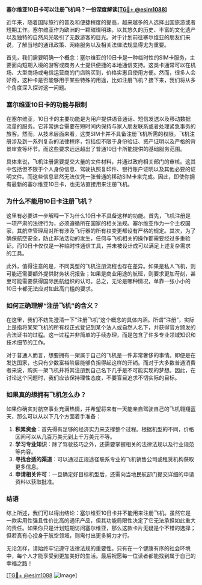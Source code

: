 **塞尔维亚10日卡可以注册飞机吗？一份深度解读[[TG💪+ @esim1088](https://t.me/s/esim1088)]**

近年来，随着国际旅行的普及和便捷程度的提高，越来越多的人选择出国旅游或者短期工作。塞尔维亚作为欧洲的一颗璀璨明珠，以其悠久的历史、丰富的文化遗产以及独特的自然风光吸引了无数游客的目光。对于计划前往塞尔维亚的朋友们来说，了解当地的通讯政策、网络服务以及相关法律法规显得尤为重要。

首先，我们需要明确一个概念：塞尔维亚的10日卡是一种临时性的SIM卡服务，主要面向短期入境的游客或商务人士提供便捷的本地通信支持。这类卡通常可以在机场、大型商场或电信运营商的门店购买到，价格实惠且使用方便。然而，很多人会好奇，这种卡是否能够用于某些特殊的用途，比如注册飞机？接下来，我们将从多个角度深入探讨这一问题。

### 塞尔维亚10日卡的功能与限制

在塞尔维亚，10日卡的主要功能是为用户提供语音通话、短信发送以及移动数据流量的服务。它非常适合需要在短时间内保持与家人朋友联系或者处理紧急事务的旅客。然而，从技术层面来看，这类SIM卡并不具备注册飞机所需的权限。飞机注册涉及到一系列复杂的法律程序，包括但不限于身份验证、资产证明以及严格的背景审查等环节。而这些要求远远超出了普通10日卡所能提供的基础服务范围。

具体来说，飞机注册需要提交大量的文件材料，并通过政府相关部门的审核。这其中包括但不限于个人身份信息、驾驶执照复印件、银行账户证明以及其他必要的证明文件。而这些信息显然无法仅凭一张普通的移动SIM卡来完成。因此，即使你拥有最新的塞尔维亚10日卡，也无法直接用来注册飞机。

### 为什么不能用10日卡注册飞机？

这里有必要进一步解释一下为什么10日卡不具备这样的功能。首先，飞机注册是一项严肃的法律行为，必须遵循所在国家的相关法规。塞尔维亚作为一个主权国家，其航空管理局对所有涉及飞行器的所有权变更都设有严格的规定。其次，为了确保航空安全，防止非法活动的发生，任何与飞机相关的操作都需要经过多重验证。而10日卡仅仅是一种临时性通信工具，并未被设计成可以满足上述复杂需求的工具。

此外，值得注意的是，不同类型的飞机注册流程也存在差异。如果是私人飞机，则可能还需要额外提供财务状况报告；如果是商业用途的航班，则要求更加苛刻，甚至可能需要获得国际民航组织的认可。总之，无论是哪种情况，单靠一张小小的10日卡都无法应对如此高门槛的要求。

### 如何正确理解“注册飞机”的含义？

在这里，我们不妨先澄清一下“注册飞机”这个概念的具体内涵。所谓“注册”，实际上是指将某架飞机的所有权正式登记到某个法人或自然人名下，并获得官方颁发的合法证书的过程。这一过程并非简单的手续办理，而是包含了许多专业领域知识和技术细节的工作。

对于普通人而言，想要拥有一架属于自己的飞机是一件非常奢侈的事情。即便是在发达国家，也只有少数富裕阶层能够负担得起这样的开销。而对于大多数普通消费者来说，购买一架飞机并将其注册到自己名下几乎是不可能实现的梦想。因此，在讨论这个问题时，我们应该保持理性态度，不要盲目追求不切实际的目标。

### 如果真的想拥有飞机怎么办？

如果你确实对航空事业充满热情，并希望将来有一天能亲自驾驶自己的飞机翱翔蓝天，那么可以从以下几个方面着手准备：

1. **积累资金**：首先得有足够的经济实力来支撑整个过程。根据机型的不同，价格区间可以从几百万美元到上千万美元不等。
2. **学习专业知识**：除了驾驶技巧之外，还需要掌握相关的法律法规以及行业规范等内容。
3. **寻找合适的渠道**：可以通过正规途径联系专业的飞机销售公司或租赁机构获取更多信息。
4. **申请相关许可**：一旦确定好目标机型后，还需向当地民航部门提交详细的申请资料以获取批准。

### 结语

综上所述，我们可以得出结论：塞尔维亚10日卡并不能用来注册飞机。虽然它是一款实用性强且性价比高的通讯产品，但其功能局限性决定了它无法承担如此重大的责任。如果你只是计划短期访问塞尔维亚，那么这款卡片无疑是个不错的选择；但若真有心投身于航空领域，则需付出更多努力才行。

无论怎样，请始终牢记遵守法律法规的重要性。只有在一个健康有序的社会环境中，每个人才能享受到更加美好的生活。最后祝愿每一位读者都能找到属于自己的幸福之路！

[[TG💪+ @esim1088](https://t.me/s/esim1088) ![Image](https://i.postimg.cc/4NQfJmqS/Snipaste-2025-05-13-00-14-12.png)]